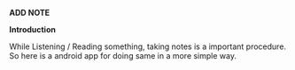 **ADD NOTE**

**Introduction**

While Listening / Reading something, taking notes is a important procedure.
So here is a android app for doing same in a more simple way.

 
